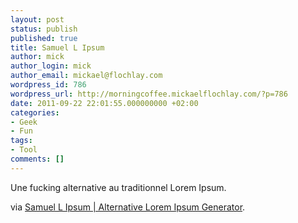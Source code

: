```yaml
---
layout: post
status: publish
published: true
title: Samuel L Ipsum
author: mick
author_login: mick
author_email: mickael@flochlay.com
wordpress_id: 786
wordpress_url: http://morningcoffee.mickaelflochlay.com/?p=786
date: 2011-09-22 22:01:55.000000000 +02:00
categories:
- Geek
- Fun
tags:
- Tool
comments: []
---
```

Une fucking alternative au traditionnel Lorem Ipsum.

via <a href="http://slipsum.com/">Samuel L Ipsum | Alternative Lorem Ipsum Generator</a>.
